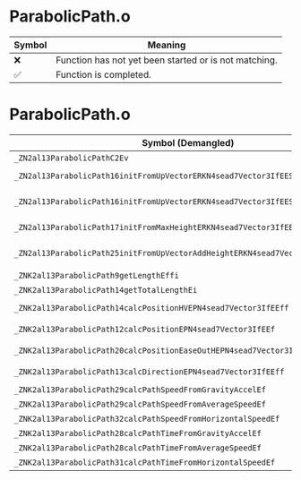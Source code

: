 # ParabolicPath.o
| Symbol | Meaning 
| ------------- | ------------- 
| :x: | Function has not yet been started or is not matching. 
| :white_check_mark: | Function is completed. 


# ParabolicPath.o
| Symbol (Demangled) | Symbol (Mangled) | Decompiled? |
| ------------- |  ------------- | ------------- |
| `_ZN2al13ParabolicPathC2Ev` | `al::ParabolicPath::ParabolicPath(void)` | :white_check_mark: |
| `_ZN2al13ParabolicPath16initFromUpVectorERKN4sead7Vector3IfEES5_S5_` | `al::ParabolicPath::initFromUpVector(sead::Vector3<float> const&,sead::Vector3<float> const&,sead::Vector3<float> const&)` | :white_check_mark: |
| `_ZN2al13ParabolicPath16initFromUpVectorERKN4sead7Vector3IfEES5_S5_f` | `al::ParabolicPath::initFromUpVector(sead::Vector3<float> const&,sead::Vector3<float> const&,sead::Vector3<float> const&,float)` | :white_check_mark: |
| `_ZN2al13ParabolicPath17initFromMaxHeightERKN4sead7Vector3IfEES5_S5_` | `al::ParabolicPath::initFromMaxHeight(sead::Vector3<float> const&,sead::Vector3<float> const&,sead::Vector3<float> const&)` | :white_check_mark: |
| `_ZN2al13ParabolicPath25initFromUpVectorAddHeightERKN4sead7Vector3IfEES5_S5_f` | `al::ParabolicPath::initFromUpVectorAddHeight(sead::Vector3<float> const&,sead::Vector3<float> const&,sead::Vector3<float> const&,float)` | :white_check_mark: |
| `_ZNK2al13ParabolicPath9getLengthEffi` | `al::ParabolicPath::getLength(float,float,int)const` | :white_check_mark: |
| `_ZNK2al13ParabolicPath14getTotalLengthEi` | `al::ParabolicPath::getTotalLength(int)const` | :white_check_mark: |
| `_ZNK2al13ParabolicPath14calcPositionHVEPN4sead7Vector3IfEEff` | `al::ParabolicPath::calcPositionHV(sead::Vector3<float> *,float,float)const` | :white_check_mark: |
| `_ZNK2al13ParabolicPath12calcPositionEPN4sead7Vector3IfEEf` | `al::ParabolicPath::calcPosition(sead::Vector3<float> *,float)const` | :white_check_mark: |
| `_ZNK2al13ParabolicPath20calcPositionEaseOutHEPN4sead7Vector3IfEEf` | `al::ParabolicPath::calcPositionEaseOutH(sead::Vector3<float> *,float)const` | :white_check_mark: |
| `_ZNK2al13ParabolicPath13calcDirectionEPN4sead7Vector3IfEEff` | `al::ParabolicPath::calcDirection(sead::Vector3<float> *,float,float)const` | :white_check_mark: |
| `_ZNK2al13ParabolicPath29calcPathSpeedFromGravityAccelEf` | `al::ParabolicPath::calcPathSpeedFromGravityAccel(float)const` | :white_check_mark: |
| `_ZNK2al13ParabolicPath29calcPathSpeedFromAverageSpeedEf` | `al::ParabolicPath::calcPathSpeedFromAverageSpeed(float)const` | :white_check_mark: |
| `_ZNK2al13ParabolicPath32calcPathSpeedFromHorizontalSpeedEf` | `al::ParabolicPath::calcPathSpeedFromHorizontalSpeed(float)const` | :white_check_mark: |
| `_ZNK2al13ParabolicPath28calcPathTimeFromGravityAccelEf` | `al::ParabolicPath::calcPathTimeFromGravityAccel(float)const` | :white_check_mark: |
| `_ZNK2al13ParabolicPath28calcPathTimeFromAverageSpeedEf` | `al::ParabolicPath::calcPathTimeFromAverageSpeed(float)const` | :white_check_mark: |
| `_ZNK2al13ParabolicPath31calcPathTimeFromHorizontalSpeedEf` | `al::ParabolicPath::calcPathTimeFromHorizontalSpeed(float)const` | :white_check_mark: |
